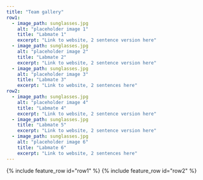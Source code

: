 ```yaml
---
title: "Team gallery"
row1:
  - image_path: sunglasses.jpg
    alt: "placeholder image 1"
    title: "Labmate 1"
    excerpt: "Link to website, 2 sentence version here"
  - image_path: sunglasses.jpg
    alt: "placeholder image 2"
    title: "Labmate 2"
    excerpt: "Link to website, 2 sentence version here"
  - image_path: sunglasses.jpg
    alt: "placeholder image 3"
    title: "Labmate 3"
    excerpt: "Link to website, 2 sentences here"
row2:
  - image_path: sunglasses.jpg
    alt: "placeholder image 4"
    title: "Labmate 4"
    excerpt: "Link to website, 2 sentence version here"
  - image_path: sunglasses.jpg
    title: "Labmate 5"
    excerpt: "Link to website, 2 sentence version here"
  - image_path: sunglasses.jpg
    alt: "placeholder image 6"
    title: "Labmate 6"
    excerpt: "Link to website, 2 sentences here"	
---
```

{% include feature_row id="row1" %}
{% include feature_row id="row2" %}
